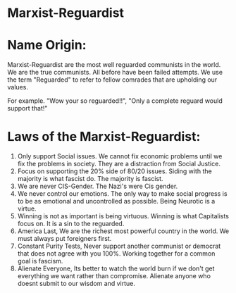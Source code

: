 # Marxist-Reguardist


# Name Origin:    
Marxist-Reguardist are the most well reguarded communists in the world.  We are the true communists.  All before have been failed attempts. We use the term "Reguarded" to refer to fellow comrades that are upholding our values.  

For example. "Wow your so reguarded!!",  "Only a complete reguard would support that!"


# Laws of the Marxist-Reguardist:

1. Only support Social issues. We cannot fix economic problems until we fix the problems in society.  They are a distraction from Social Justice.
2. Focus on supporting the 20% side of 80/20 issues.  Siding with the majority is what fascist do. The majority is fascist.
3. We are never CIS-Gender. The Nazi's were Cis gender.
4. We never control our emotions. The only way to make social progress is to be as emotional and uncontrolled as possible. Being Neurotic is a virtue.
5. Winning is not as important is being virtuous. Winning is what Capitalists focus on. It is a sin to the reguarded.
6. America Last, We are the richest most powerful country in the world. We must always put foreigners first.
7. Constant Purity Tests, Never support another communist or democrat that does not agree with you 100%. Working together for a common goal is fascism.
8. Alienate Everyone, Its better to watch the world burn if we don't get everything we want rather than compromise. Alienate anyone who doesnt submit to our wisdom and virtue.

